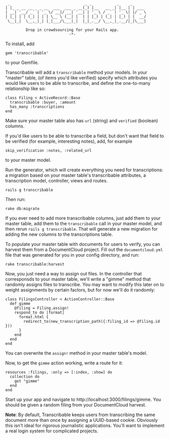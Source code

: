
     _                                 _ _           _     _      
    | |_ _ __ __ _ _ __  ___  ___ _ __(_) |__   __ _| |__ | | ___ 
    | __| '__/ _` | '_ \/ __|/ __| '__| | '_ \ / _` | '_ \| |/ _ \
    | |_| | | (_| | | | \__ \ (__| |  | | |_) | (_| | |_) | |  __/
     \__|_|  \__,_|_| |_|___/\___|_|  |_|_.__/ \__,_|_.__/|_|\___|
                                                                  
             Drop in crowdsourcing for your Rails app.
                                -*-


To install, add

    gem 'transcribable'

to your Gemfile.

Transcribable will add a `transcribable` method your models. In your "master" table, (of items you'd like verified) specify which attributes you would like users to be able to transcribe, and define the one-to-many relationship like so:

    class Filing < ActiveRecord::Base
      transcribable :buyer, :amount
      has_many :transcriptions
    end

Make sure your master table also has `url` (string) and `verified` (boolean) columns.

If you'd like users to be able to transcribe a field, but don't want that field to be verified (for example, interesting notes), add, for example

    skip_verification :notes, :related_url

to your master model.

Run the generator, which will create everything you need for transcriptions: a migration based on your master table's transcribable attributes, a transcription model, controller, views and routes.

    rails g transcribable

Then run:

    rake db:migrate

If you ever need to add more transcribable columns, just add them to your master table, add them to the `transcribable` call in your master model, and then rerun `rails g transcribable`. That will generate a new migration for adding the new columns to the transcriptions table.

To populate your master table with documents for users to verify, you can harvest them from a DocumentCloud project. Fill out the `documentcloud.yml` file that was generated for you in your config directory, and run:

    rake transcribable:harvest

Now, you just need a way to assign out files. In the controller that corresponsds to your master table, we'll write a "gimme" method that randomly assigns files to transcribe. You may want to modify this later on to weight assignments by certain factors, but for now we'll do it randomly:

    class FilingsController < ActionController::Base
      def gimme
        @filing = Filing.assign!
        respond_to do |format|
          format.html { 
            redirect_to(new_transcription_path({:filing_id => @filing.id }))
          }
        end
      end
    end

You can overwrite the `assign!` method in your master table's model.

Now, to get the `gimme` action working, write a route for it:

    resources :filings, :only => [:index, :show] do
      collection do
        get "gimme"
      end
    end

Start up your app and navigate to http://localhost:3000/filings/gimme. You should be given a random filing from your DocumentCloud harvest.

**Note**: By default, Transcribable keeps users from transcribing the same document more than once by assigning a UUID-based cookie. Obviously this isn't ideal for rigorous journalistic applications. You'll want to implement a real login system for complicated projects.